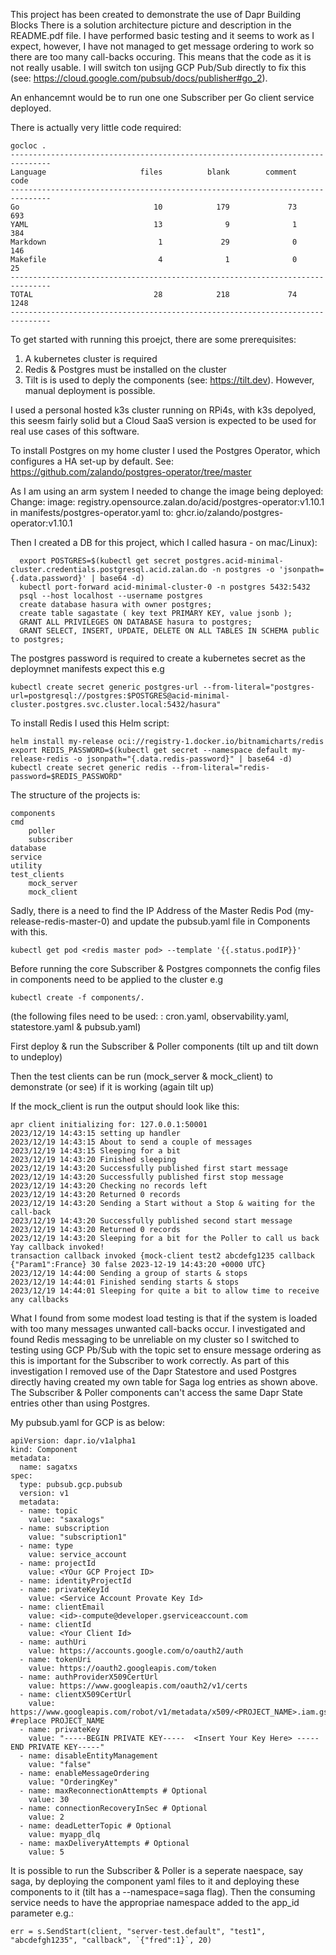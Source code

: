 This project has been created to demonstrate the use of Dapr Building Blocks There is a solution architecture picture and description in the README.pdf file.
I have performed basic testing and it seems to work as I expect, however, I have not managed to get message ordering to work so there are too many call-backs occuring. This means that the code as it is not really usable.
I will switch ton usijng GCP Pub/Sub directly to fix this (see: https://cloud.google.com/pubsub/docs/publisher#go_2). 

An enhancemnt would be to run one one Subscriber per Go client service deployed.

There is actually very little code required:
```
gocloc .
-------------------------------------------------------------------------------
Language                     files          blank        comment           code
-------------------------------------------------------------------------------
Go                              10            179             73            693
YAML                            13              9              1            384
Markdown                         1             29              0            146
Makefile                         4              1              0             25
-------------------------------------------------------------------------------
TOTAL                           28            218             74           1248
-------------------------------------------------------------------------------
```

To get started with running this proejct, there are some prerequisites:

1. A kubernetes cluster is required
2. Redis & Postgres must be installed on the cluster
3. Tilt is is used to deply the components (see: https://tilt.dev). However, manual deployment is possible.

I used a personal hosted k3s cluster running on RPi4s, with k3s depolyed, this seesm fairly solid but a Cloud SaaS version is expected to be used for real use cases of this software.

To install Postgres on my home cluster I used the Postgres Operator, which configures a HA set-up by default. See:  https://github.com/zalando/postgres-operator/tree/master

As I am using an arm system I needed to change the image being deployed: Change: image: registry.opensource.zalan.do/acid/postgres-operator:v1.10.1 in manifests/postgres-operator.yaml to: ghcr.io/zalando/postgres-operator:v1.10.1

Then I created a DB for this project, which I called hasura - on mac/Linux):
```
  export POSTGRES=$(kubectl get secret postgres.acid-minimal-cluster.credentials.postgresql.acid.zalan.do -n postgres -o 'jsonpath={.data.password}' | base64 -d)
  kubectl port-forward acid-minimal-cluster-0 -n postgres 5432:5432
  psql --host localhost --username postgres
  create database hasura with owner postgres;
  create table sagastate ( key text PRIMARY KEY, value jsonb );
  GRANT ALL PRIVILEGES ON DATABASE hasura to postgres;
  GRANT SELECT, INSERT, UPDATE, DELETE ON ALL TABLES IN SCHEMA public to postgres;
```
The postgres password is required to create a kubernetes secret as the deploymnet manifests expect this e.g
```
kubectl create secret generic postgres-url --from-literal="postgres-url=postgresql://postgres:$POSTGRES@acid-minimal-cluster.postgres.svc.cluster.local:5432/hasura"
```
To install Redis I used this Helm script: 
```
helm install my-release oci://registry-1.docker.io/bitnamicharts/redis
export REDIS_PASSWORD=$(kubectl get secret --namespace default my-release-redis -o jsonpath="{.data.redis-password}" | base64 -d)
kubectl create secret generic redis --from-literal="redis-password=$REDIS_PASSWORD"
```
The structure of the projects is:
```
components
cmd 
    poller
    subscriber
database
service
utility
test_clients
    mock_server
    mock_client
```

Sadly, there is a need to find the IP Address of the Master Redis Pod (my-release-redis-master-0) and update the pubsub.yaml file in Components with this.

```
kubectl get pod <redis master pod> --template '{{.status.podIP}}'
```

Before running the core Subscriber & Postgres componnets the config files in components need to be applied to the cluster e.g
```
kubectl create -f components/.
```
(the following files need to be used: : cron.yaml, observability.yaml, statestore.yaml & pubsub.yaml)

First deploy & run the Subscriber & Poller components (tilt up and tilt down to undeploy)

Then the test clients can be run (mock_server & mock_client) to demonstrate (or see) if it is working (again tilt up)

If the mock_client is run the output should look like this:

```
apr client initializing for: 127.0.0.1:50001
2023/12/19 14:43:15 setting up handler
2023/12/19 14:43:15 About to send a couple of messages
2023/12/19 14:43:15 Sleeping for a bit
2023/12/19 14:43:20 Finished sleeping
2023/12/19 14:43:20 Successfully published first start message
2023/12/19 14:43:20 Successfully published first stop message
2023/12/19 14:43:20 Checking no records left
2023/12/19 14:43:20 Returned 0 records
2023/12/19 14:43:20 Sending a Start without a Stop & waiting for the call-back
2023/12/19 14:43:20 Successfully published second start message
2023/12/19 14:43:20 Returned 0 records
2023/12/19 14:43:20 Sleeping for a bit for the Poller to call us back
Yay callback invoked!
transaction callback invoked {mock-client test2 abcdefg1235 callback {"Param1":France} 30 false 2023-12-19 14:43:20 +0000 UTC}
2023/12/19 14:44:00 Sending a group of starts & stops
2023/12/19 14:44:01 Finished sending starts & stops
2023/12/19 14:44:01 Sleeping for quite a bit to allow time to receive any callbacks
```

What I found from some modest load testing is that if the system is loaded with too many messages unwanted call-backs occur. 
I investigated and found Redis messaging to be unreliable on my cluster so I switched to testing using GCP Pb/Sub with the 
topic set to ensure message ordering as this is important for the Subscriber to work correctly. As part of this investigation
I removed use of the Dapr Statestore and used Postgres directly having created my own table for Saga log entries as shown above.
The Subscriber & Poller components can't access the same Dapr State entries other than using Postgres. 

My pubsub.yaml for GCP is as below:
```
apiVersion: dapr.io/v1alpha1
kind: Component
metadata:
  name: sagatxs
spec:
  type: pubsub.gcp.pubsub
  version: v1
  metadata:
  - name: topic
    value: "saxalogs"
  - name: subscription
    value: "subscription1"
  - name: type
    value: service_account
  - name: projectId
    value: <YOur GCP Project ID> 
  - name: identityProjectId
  - name: privateKeyId
    value: <Service Account Provate Key Id>
  - name: clientEmail
    value: <id>-compute@developer.gserviceaccount.com
  - name: clientId
    value: <Your Client Id> 
  - name: authUri
    value: https://accounts.google.com/o/oauth2/auth
  - name: tokenUri
    value: https://oauth2.googleapis.com/token
  - name: authProviderX509CertUrl
    value: https://www.googleapis.com/oauth2/v1/certs
  - name: clientX509CertUrl
    value: https://www.googleapis.com/robot/v1/metadata/x509/<PROJECT_NAME>.iam.gserviceaccount.com #replace PROJECT_NAME
  - name: privateKey
    value: "-----BEGIN PRIVATE KEY-----  <Insert Your Key Here> -----END PRIVATE KEY-----"
  - name: disableEntityManagement
    value: "false"
  - name: enableMessageOrdering
    value: "OrderingKey"  
  - name: maxReconnectionAttempts # Optional
    value: 30
  - name: connectionRecoveryInSec # Optional
    value: 2
  - name: deadLetterTopic # Optional
    value: myapp_dlq
  - name: maxDeliveryAttempts # Optional
    value: 5
```


It is possible to run the Subscriber & Poller is a seperate naespace, say saga, by deploying the component yaml files to it and deploying 
these components to it (tilt has a --namespace=saga flag). Then the consuming service needs to have the appropriae namespace added to the app_id parameter e.g.:
```
err = s.SendStart(client, "server-test.default", "test1", "abcdefgh1235", "callback", `{"fred":1}`, 20)
```


    








